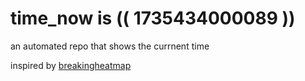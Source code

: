 # time_now is (( 1735434000089 ))

an automated repo that shows the currnent time

inspired by [breakingheatmap](https://github.com/breakingheatmap/breakingheatmap)